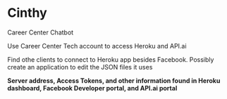 # Cinthy
Career Center Chatbot
<p>
Use Career Center Tech account to access Heroku and API.ai
</p>
<p>
Find othe clients to connect to Heroku app besides Facebook. Possibly create an application to edit the JSON files it uses
</p>

**Server address, Access Tokens, and other information found in Heroku dashboard, Facebook Developer portal, and API.ai portal**
